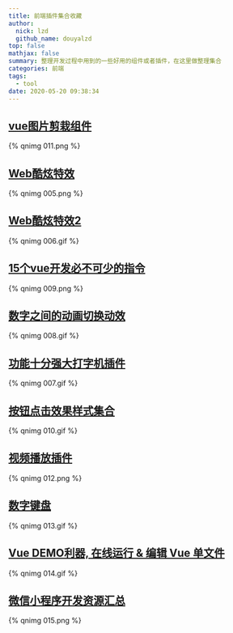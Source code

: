 ```yaml
---
title: 前端插件集合收藏
author:
  nick: lzd
  github_name: douyalzd
top: false
mathjax: false
summary: 整理开发过程中用到的一些好用的组件或者插件，在这里做整理集合
categories: 前端
tags:
  - tool
date: 2020-05-20 09:38:34
---
```


## [vue图片剪栽组件](https://github.com/xyxiao001/vue-cropper)
{% qnimg 011.png %}

## [Web酷炫特效](http://gnipbao.github.io/h5-test/menu.html)
{% qnimg 005.png %}

## [Web酷炫特效2](https://gnipbao.github.io/h5-test/3dtag.html)
{% qnimg 006.gif %}

## [15个vue开发必不可少的指令](https://www.telerik.com/amp/15-must-have-vue-directives-that-will-significantly-maximize-your-productivity/WEx1ZE1sRUVUWkE5S0dNbEhBNXJyUkU3T1Q4PQ2?utm_campaign=Vue.js%20News&utm_medium=email&utm_source=Revue%20newsletter)
{% qnimg 009.png %}

## [数字之间的动画切换动效](https://dakerhub.github.io/vue-digital-transform/)
{% qnimg 008.gif %}

## [功能十分强大打字机插件](https://github.com/pengqiangsheng/easy-typer-js)
{% qnimg 007.gif %}

## [按钮点击效果样式集合](https://github.com/jolaleye/cssfx)
{% qnimg 010.gif %}

## [视频播放插件](http://h5player.bytedance.com/api/#%E5%B1%9E%E6%80%A7)
{% qnimg 012.png %}

## [数字键盘](https://github.com/viclm/numeric-keyboard)
{% qnimg 013.gif %}

## [Vue DEMO利器, 在线运行 & 编辑 Vue 单文件](https://github.com/dream2023/vue-run-sfc)
{% qnimg 014.gif %}

## [微信小程序开发资源汇总](https://github.com/justjavac/awesome-wechat-weapp)
{% qnimg 015.png %}
